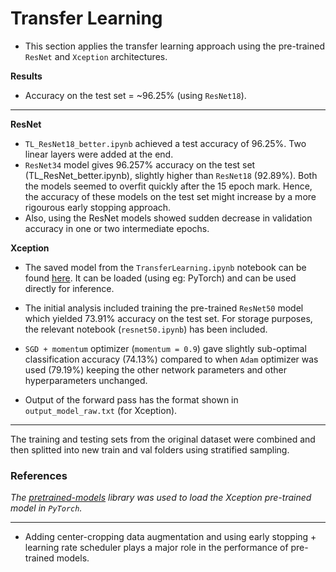 # Transfer Learning

- This section applies the transfer learning approach using the pre-trained `ResNet` and `Xception` architectures.

**Results**

- Accuracy on the test set = ~96.25% (using `ResNet18`).

---
**ResNet**
- `TL_ResNet18_better.ipynb` achieved a test accuracy of 96.25%. Two linear layers were added at the end.
- `ResNet34` model gives 96.257% accuracy on the test set (TL_ResNet_better.ipynb), slightly higher than `ResNet18` (92.89%). Both the models seemed to overfit quickly after the 15 epoch mark. Hence, the accuracy of these models on the test set might increase by a more rigourous early stopping approach.
- Also, using the ResNet models showed sudden decrease in validation accuracy in one or two intermediate epochs.

**Xception**
- The saved model from the `TransferLearning.ipynb` notebook can be found [here](https://drive.google.com/file/d/1x6SFqceZvOZrwHRPdJFVkOtjwS3ZM3LO/view?usp=sharing). It can be loaded (using eg: PyTorch) and can be used directly for inference.

- The initial analysis included training the pre-trained `ResNet50` model which yielded 73.91% accuracy on the test set. For storage purposes, the relevant notebook (`resnet50.ipynb`) has been included.

- `SGD + momentum` optimizer (`momentum = 0.9`) gave slightly sub-optimal classification accuracy (74.13%) compared to when `Adam` optimizer was used (79.19%) keeping the other network parameters and other hyperparameters unchanged.
- Output of the forward pass has the format shown in `output_model_raw.txt` (for Xception).

---
The training and testing sets from the original dataset were combined and then splitted into new train and val folders using stratified sampling.

### References
*The [pretrained-models](https://github.com/Cadene/pretrained-models.pytorch) library was used to load the Xception pre-trained model in `PyTorch`.*

---
- Adding center-cropping data augmentation and using early stopping + learning rate scheduler plays a major role in the performance of pre-trained models.
